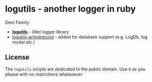 # logutils - another logger in ruby

Gem Family:

- [**logutils**](logutils)  - (lite) logger library
- [logutils-activerecord](logutils-activerecord) - addon for database support (e.g. LogDb, log model etc.)



## License

The `logutils` scripts are dedicated to the public domain.
Use it as you please with no restrictions whatsoever.

